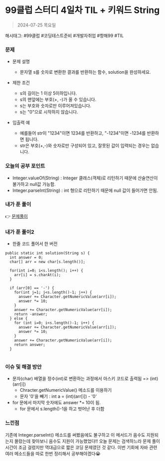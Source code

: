 # 99클럽 스터디 4일차 TIL + 키워드 String
> 2024-07-25 목요일

해시태그: #99클럽 #코딩테스트준비 #개발자취업 #항해99 #TIL

### 문제
+ 문제 설명
    + 문자열 s를 숫자로 변환한 결과를 반환하는 함수, solution을 완성하세요.

+ 제한 조건
    + s의 길이는 1 이상 5이하입니다.
    + s의 맨앞에는 부호(+, -)가 올 수 있습니다.
    + s는 부호와 숫자로만 이루어져있습니다.
    + s는 "0"으로 시작하지 않습니다.

+ 입출력 예
  + 예를들어 str이 "1234"이면 1234를 반환하고, "-1234"이면 -1234를 반환하면 됩니다. 
  + str은 부호(+,-)와 숫자로만 구성되어 있고, 잘못된 값이 입력되는 경우는 없습니다.

### 오늘의 공부 포인트
+ Integer.valueOf(String) : Integer 클래스(객체)로 리턴하기 때문에 산술연산이 불가하고 null값 가능함.
+ Integer.parseInt(String) : int 형으로 리턴하기 때문에 null 값이 들어가면 안됨.

### 내가 푼 풀이
👉 [문제풀이](https://github.com/subbangE/codingTest-study/blob/master/src/day_4/String2.java)

### 내가 푼 풀이2
+ 한줄 코드 풀어서 한 버전
```
public static int solution(String s) {
  int answer = 0;
  char[] arr = new char[s.length()];
  
  for(int i=0; i<s.length(); i++) {
    arr[i] = s.charAt(i);
  }
  
  if (arr[0] == '-') {
    for(int j=1; j<s.length()-1; j++) {
      answer += Character.getNumericValue(arr[i]);
      answer *= 10;
    }
    answer += Character.getNumericValue(arr[i]);
    return -answer;
  } else {
    for (int i=0; i<s.length()-1; i++) {
      answer += Character.getNumericValue(arr[i]);
      answer *= 10;
    }
    answer += Character.getNumericValue(arr[i]);
    return answer;
  }
  
```

### 이슈 및 해결 방안
+ 문자(char) 배열을 정수(int)로 변환하는 과정에서 아스키 코드로 출력됨 => (int)(arr[i])
  + Chracter.getNumericValue() 메소드를 이용하기
  + 문자 '0'을 빼기 : int a = (int)(arr[i]) - '0' 
+ for 문에서 마지막 숫자에도 answer *= 10이 됨.
  + for 문에서 s.length()-1을 하고 벗어난 후 더함

### 느낀점
기존에 Integer.parseInt() 메소드를 써봤음에도 불구하고 이 메서드가 음수도 지원되는지 몰랐는데 찾아보니 음수도 지원이 가능했었다!!
오늘 문제는 검색하느라 문제 풀이 시간이 조금 걸렸지만 역대급으로 짧은 코딩 문제였던 것 같다.
이번 기회에 자바 관련 여러 메소드들을 따로 한번 정리해서 공부해야겠다😭
